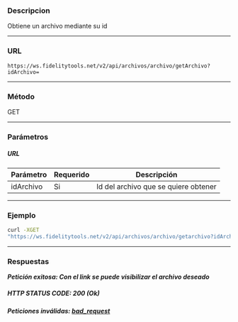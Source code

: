 ### Descripcion
Obtiene un archivo mediante su id
___

### URL
` https://ws.fidelitytools.net/v2/api/archivos/archivo/getArchivo?idArchivo= `
___

### Método
GET
___
### Parámetros

##### URL

|Parámetro |Requerido |Descripción                 |
|----------|----------|----------------------------|
| idArchivo | Si | Id del archivo que se quiere obtener |

___
### Ejemplo
```bash
curl -XGET 
"https://ws.fidelitytools.net/v2/api/archivos/archivo/getarchivo?idArchivo=VWtiM1BoNU4wO1VV1jJWSERkUktTd509"
```
___
### Respuestas
***Petición exitosa: Con el link se puede visibilizar el archivo deseado***

##### HTTP STATUS CODE: 200 (Ok)

***Peticiones inválidas: [bad_request](https://github.com/bebeto-fidelitytools/FidelitytoolsWS/blob/master/docs/archivos/bad_request.md)***
